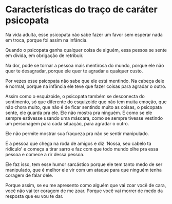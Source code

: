 # Características do traço de caráter psicopata

Na vida adulta, esse psicopata não sabe fazer um favor sem esperar nada em troca, porque foi assim na infância.

Quando o psicopata ganha qualquer coisa de alguém, essa pessoa se sente em dívida, em obrigação de retribuir.

Na dor, pode se tornar a pessoa mais mentirosa do mundo, porque ele não quer te desagradar, porque ele quer te agradar a qualquer custo.

Por vezes esse psicopata não sabe que ele está mentindo. Na cabeça dele é normal, porque na infância ele teve que fazer coisas para agradar o outro.

Assim como o esquizoide, o psicopata também se desconecta do sentimento, só que diferente do esquizoide que não tem muita emoção, que não chora muito, que não é de ficar sentindo muito as coisas, o psicopata sente, ele guarda pra ele. Ele não mostra pra ninguém. É como se ele sempre estivesse usando uma máscara, como se sempre tivesse vestindo um personagem para cada situação, para agradar o outro.

Ele não permite mostrar sua fraqueza pra não se sentir manipulado.

É a pessoa que chega na roda de amigos e diz 'Nossa, seu cabelo ta ridículo' e começa a tirar sarro e faz com que todo mundo olhe pra essa pessoa e comece a rir dessa pessoa.

Ele faz isso, tem esse humor sarcástico porque ele tem tanto medo de ser manipulado, que é melhor ele vir com um ataque para que ninguém tenha coragem de falar dele.

Porque assim, se eu me apresento como alguém que vai zoar você de cara, você não vai ter coragem de me zoar. Porque você vai morrer de medo da resposta que eu vou te dar.
